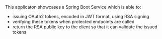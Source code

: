 This applicaton showcases a Spring Boot Service which is able to:

* issuing OAuth2 tokens, encoded in JWT format, using RSA signing
* verifying these tokens when protected endpoints are called
* return the RSA public key to the client so that it can validate the issued tokens
